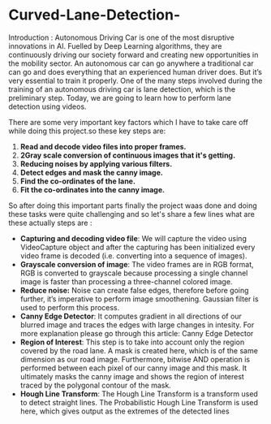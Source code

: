 # Curved-Lane-Detection-
Introduction : Autonomous Driving Car is one of the most disruptive innovations in AI. Fuelled by Deep Learning algorithms, they are continuously driving our society forward and creating new opportunities in the mobility sector. An autonomous car can go anywhere a traditional car can go and does everything that an experienced human driver does. But it’s very essential to train it properly. One of the many steps involved during the training of an autonomous driving car is lane detection, which is the preliminary step. Today, we are going to learn how to perform lane detection using videos.

There are some very important key factors which I have to take care off while doing this project.so these key steps are:

1. **Read and decode video files into proper frames.**
2. **2Gray scale conversion of continuous images that it's getting.**
3. **Reducing noises by applying various filters.**
4. **Detect edges and mask the canny image.**
5. **Find the co-ordinates of the lane.**
6. **Fit the co-ordinates into the canny image.**

So after doing this important parts finally the project waas done and doing these tasks were quite challenging and so let's share a few lines what are these actually steps are :

- **Capturing and decoding video file**: We will capture the video using VideoCapture object and after the capturing has been initialized every video frame is decoded (i.e. converting into a sequence of images).
- **Grayscale conversion of image**: The video frames are in RGB format, RGB is converted to grayscale because processing a single channel image is faster than processing a three-channel colored image.
- **Reduce noise:** Noise can create false edges, therefore before going further, it’s imperative to perform image smoothening. Gaussian filter is used to perform this process.
- **Canny Edge Detector**: It computes gradient in all directions of our blurred image and traces the edges with large changes in intesity. For more explanation please go through this article: Canny Edge Detector
- **Region of Interest**: This step is to take into account only the region covered by the road lane. A mask is created here, which is of the same dimension as our road image. Furthermore, bitwise AND operation is performed between each pixel of our canny image and this mask. It ultimately masks the canny image and shows the region of interest traced by the polygonal contour of the mask.
- **Hough Line Transform**: The Hough Line Transform is a transform used to detect straight lines. The Probabilistic Hough Line Transform is used here, which gives output as the extremes of the detected lines







